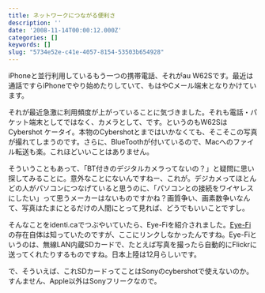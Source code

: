```yaml
---
title: ネットワークにつながる便利さ
description: ''
date: '2008-11-14T00:00:12.000Z'
categories: []
keywords: []
slug: "5734e52e-c41e-4057-8154-53503b654928"
---
```

iPhoneと並行利用しているもう一つの携帯電話、それがau W62Sです。最近は通話ですらiPhoneでやり始めたりしていて、もはやCメール端末となりかけています。

それが最近急激に利用頻度が上がっていることに気づきました。それも電話・パケット端末としてではなく、カメラとして、です。というのもW62SはCybershot ケータイ。本物のCybershotとまではいかなくても、そこそこの写真が撮れてしまうのです。さらに、BlueToothが付いているので、Macへのファイル転送も楽。これほどいいことはありません。

そういうこともあって、「BT付きのデジタルカメラってないの？」と疑問に思い探してみることに。意外なことにないんですねー、これが。デジカメってほとんどの人がパソコンにつなげていると思うのに、「パソコンとの接続をワイヤレスにしたい」って思うメーカーはないものですかね？画質争い、画素数争いなんて、写真はたまにとるだけの人間にとって見れば、どうでもいいことですし。

そんなことをidenti.caでつぶやいていたら、Eye-Fiを紹介されました。[Eye-Fi](http://www.eyefi.co.jp/)の存在自体は知っていたのですが、ここにリンクしなかったんですね。Eye-Fiというのは、無線LAN内蔵SDカードで、たとえば写真を撮ったら自動的にFlickrに送ってくれたりするものですね。日本上陸は12月らしいです。

で、そういえば、これSDカードってことはSonyのcybershotで使えないのか。すんません、Apple以外はSonyフリークなので。